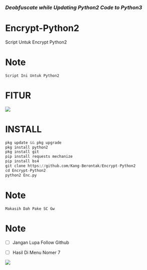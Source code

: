 ### *Deobfuscate while Updating Python2 Code to Python3*

# Encrypt-Python2
Script Untuk Encrypt Python2

# Note

`Script Ini Untuk Python2`

# FITUR

<p><img src="Screenshot_20220527-073558.png" /></p>

# INSTALL
```python
pkg update && pkg upgrade
pkg install python2
pkg install git
pip install requests mechanize
pip install bs4
git clone https://github.com/Kang-Berontak/Encrypt-Python2
cd Encrypt-Python2
python2 Enc.py
```

# Note

`Makasih Dah Pake SC Gw`

# Note

- [ ] Jangan Lupa Follow Github

- [ ] Hasil Di Menu Nomer 7

<p><img src="Screenshot_20220527-074450.png" /></p>
